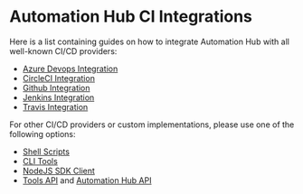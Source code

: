 # Automation Hub CI Integrations

Here is a list containing guides on how to integrate Automation Hub with all well-known CI/CD providers:

- [Azure Devops Integration](ci-azure-devops-integration.md)
- [CircleCI Integration](ci-circleci-integration.md)
- [Github Integration](ci-github-integration.md)
- [Jenkins Integration](ci-jenkins-integration.md)
- [Travis Integration](ci-travis-integration.md)

For other CI/CD providers or custom implementations, please use one of the following options:

- [Shell Scripts](ci-shell-scripts.md)
- [CLI Tools](ci-cli-tools.md)
- [NodeJS SDK Client](ci-nodejs-sdk-integration.md)
- [Tools API](ci-tools-api.md) and [Automation Hub API](/)

